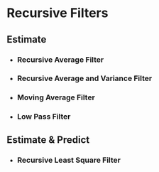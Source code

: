 # Recursive Filters

## Estimate
* ### Recursive Average Filter
* ### Recursive Average and Variance Filter
* ### Moving Average Filter
* ### Low Pass Filter

## Estimate & Predict
* ### Recursive Least Square Filter
